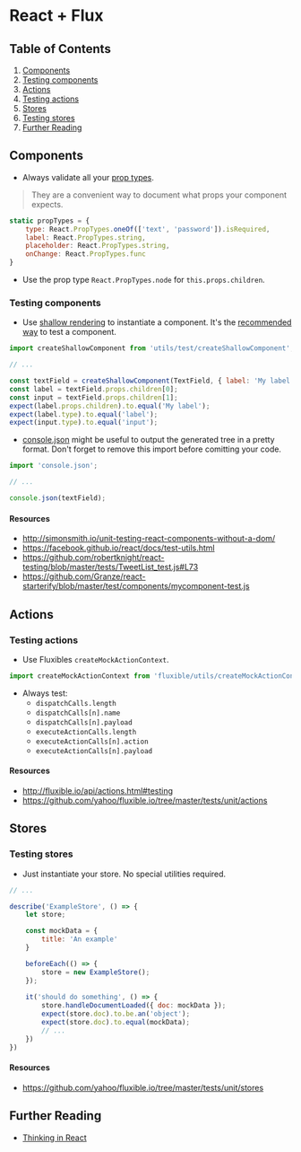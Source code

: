 # React + Flux

## Table of Contents

1. [Components](#components)
  1. [Testing components](#testing-components)
1. [Actions](#actions)
  1. [Testing actions](#testing-actions)
1. [Stores](#stores)
  1. [Testing stores](#testing-stores)
1. [Further Reading](#further-reading)

## Components

  - Always validate all your [prop types](https://facebook.github.io/react/docs/reusable-components.html#prop-validation).
  > They are a convenient way to document what props your component expects.

  ```javascript
  static propTypes = {
      type: React.PropTypes.oneOf(['text', 'password']).isRequired,
      label: React.PropTypes.string,
      placeholder: React.PropTypes.string,
      onChange: React.PropTypes.func
  }
  ```
  
  - Use the prop type `React.PropTypes.node` for `this.props.children`.

### Testing components

  - Use [shallow rendering](https://facebook.github.io/react/docs/test-utils.html#shallow-rendering) to instantiate a component. It's the [recommended way](https://discuss.reactjs.org/t/whats-the-prefered-way-to-test-react-js-components/26) to test a component.

  ```javascript
  import createShallowComponent from 'utils/test/createShallowComponent';
  
  // ...
  
  const textField = createShallowComponent(TextField, { label: 'My label' });
  const label = textField.props.children[0];
  const input = textField.props.children[1];
  expect(label.props.children).to.equal('My label');
  expect(label.type).to.equal('label');
  expect(input.type).to.equal('input');
  ```

  - [console.json](https://www.npmjs.com/package/console.json) might be useful to output the generated tree in a pretty format. Don't forget to remove this import before comitting your code.
  
  ```javascript
  import 'console.json';
  
  // ...
  
  console.json(textField);
  ```

#### Resources

  - http://simonsmith.io/unit-testing-react-components-without-a-dom/
  - https://facebook.github.io/react/docs/test-utils.html
  - https://github.com/robertknight/react-testing/blob/master/tests/TweetList_test.js#L73
  - https://github.com/Granze/react-starterify/blob/master/test/components/mycomponent-test.js

## Actions

### Testing actions

  - Use Fluxibles `createMockActionContext`.
  
  ```javascript
  import createMockActionContext from 'fluxible/utils/createMockActionContext';
  ```
  
  - Always test:
    - `dispatchCalls.length`
    - `dispatchCalls[n].name`
    - `dispatchCalls[n].payload`
    - `executeActionCalls.length`
    - `executeActionCalls[n].action`
    - `executeActionCalls[n].payload`
  
#### Resources
  - http://fluxible.io/api/actions.html#testing
  - https://github.com/yahoo/fluxible.io/tree/master/tests/unit/actions

## Stores

### Testing stores

  - Just instantiate your store. No special utilities required.

  ```javascript
  // ...
  
  describe('ExampleStore', () => {
      let store;
  
      const mockData = {
          title: 'An example'
      }
  
      beforeEach(() => {
          store = new ExampleStore();
      });
      
      it('should do something', () => {
          store.handleDocumentLoaded({ doc: mockData });
          expect(store.doc).to.be.an('object');
          expect(store.doc).to.equal(mockData);
          // ...
      })
  })
  ```

#### Resources
  - https://github.com/yahoo/fluxible.io/tree/master/tests/unit/stores

## Further Reading

  - [Thinking in React](https://facebook.github.io/react/docs/thinking-in-react.html)
